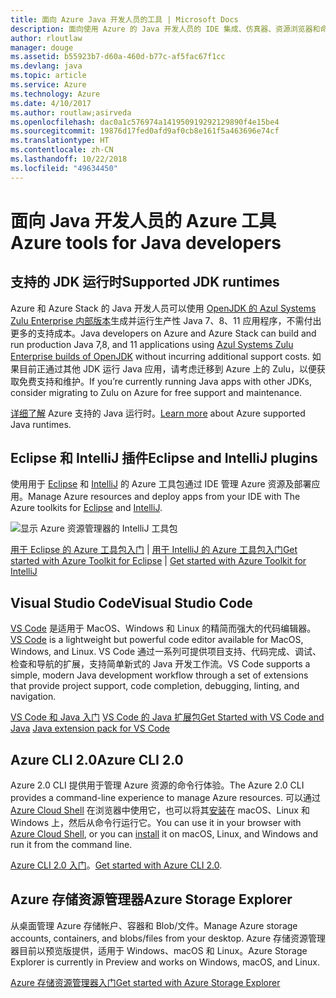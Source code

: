 ```yaml
---
title: 面向 Azure Java 开发人员的工具 | Microsoft Docs
description: 面向使用 Azure 的 Java 开发人员的 IDE 集成、仿真器、资源浏览器和命令行接口。
author: rloutlaw
manager: douge
ms.assetid: b55923b7-d60a-460d-b77c-af5fac67f1cc
ms.devlang: java
ms.topic: article
ms.service: Azure
ms.technology: Azure
ms.date: 4/10/2017
ms.author: routlaw;asirveda
ms.openlocfilehash: dac0a1c576974a141950919292129890f4e15be4
ms.sourcegitcommit: 19876d17fed0afd9af0cb8e161f5a463696e74cf
ms.translationtype: HT
ms.contentlocale: zh-CN
ms.lasthandoff: 10/22/2018
ms.locfileid: "49634450"
---
```

# <a name="azure-tools-for-java-developers"></a><span data-ttu-id="02cb9-103">面向 Java 开发人员的 Azure 工具</span><span class="sxs-lookup"><span data-stu-id="02cb9-103">Azure tools for Java developers</span></span>

## <a name="supported-jdk-runtimes"></a><span data-ttu-id="02cb9-104">支持的 JDK 运行时</span><span class="sxs-lookup"><span data-stu-id="02cb9-104">Supported JDK runtimes</span></span>

<span data-ttu-id="02cb9-105">Azure 和 Azure Stack 的 Java 开发人员可以使用 [OpenJDK 的 Azul Systems Zulu Enterprise 内部版本](https://www.azul.com/downloads/azure-only/zulu/)生成并运行生产性 Java 7、8、11 应用程序，不需付出更多的支持成本。</span><span class="sxs-lookup"><span data-stu-id="02cb9-105">Java developers on Azure and Azure Stack can build and run production Java 7,8, and 11 applications using [Azul Systems Zulu Enterprise builds of OpenJDK](https://www.azul.com/downloads/azure-only/zulu/) without incurring additional support costs.</span></span> <span data-ttu-id="02cb9-106">如果目前正通过其他 JDK 运行 Java 应用，请考虑迁移到 Azure 上的 Zulu，以便获取免费支持和维护。</span><span class="sxs-lookup"><span data-stu-id="02cb9-106">If you’re currently running Java apps with other JDKs, consider migrating to Zulu on Azure for free support and maintenance.</span></span> 

<span data-ttu-id="02cb9-107">[详细了解](java-supported-jdk-runtime.md) Azure 支持的 Java 运行时。</span><span class="sxs-lookup"><span data-stu-id="02cb9-107">[Learn more](java-supported-jdk-runtime.md) about Azure supported Java runtimes.</span></span>

## <a name="eclipse-and-intellij-plugins"></a><span data-ttu-id="02cb9-108">Eclipse 和 IntelliJ 插件</span><span class="sxs-lookup"><span data-stu-id="02cb9-108">Eclipse and IntelliJ plugins</span></span>

<span data-ttu-id="02cb9-109">使用用于 [Eclipse](eclipse/azure-toolkit-for-eclipse.md) 和 [IntelliJ](intellij/azure-toolkit-for-intellij.md) 的 Azure 工具包通过 IDE 管理 Azure 资源及部署应用。</span><span class="sxs-lookup"><span data-stu-id="02cb9-109">Manage Azure resources and deploy apps from your IDE with The Azure toolkits for [Eclipse](eclipse/azure-toolkit-for-eclipse.md) and [IntelliJ](intellij/azure-toolkit-for-intellij.md).</span></span>   

![显示 Azure 资源管理器的 IntelliJ 工具包](media/intelliJ-azure-explorer.png)

<span data-ttu-id="02cb9-111">[用于 Eclipse 的 Azure 工具包入门](https://docs.microsoft.com/azure/app-service-web/app-service-web-eclipse-create-hello-world-web-app) | [用于 IntelliJ 的 Azure 工具包入门](https://docs.microsoft.com/azure/app-service-web/app-service-web-intellij-create-hello-world-web-app)</span><span class="sxs-lookup"><span data-stu-id="02cb9-111">[Get started with Azure Toolkit for Eclipse](https://docs.microsoft.com/azure/app-service-web/app-service-web-eclipse-create-hello-world-web-app) | [Get started with Azure Toolkit for IntelliJ](https://docs.microsoft.com/azure/app-service-web/app-service-web-intellij-create-hello-world-web-app)</span></span> 

## <a name="visual-studio-code"></a><span data-ttu-id="02cb9-112">Visual Studio Code</span><span class="sxs-lookup"><span data-stu-id="02cb9-112">Visual Studio Code</span></span>

<span data-ttu-id="02cb9-113">[VS Code](https://code.visualstudio.com/) 是适用于 MacOS、Windows 和 Linux 的精简而强大的代码编辑器。</span><span class="sxs-lookup"><span data-stu-id="02cb9-113">[VS Code](https://code.visualstudio.com/) is a lightweight but powerful code editor available for MacOS, Windows, and Linux.</span></span> <span data-ttu-id="02cb9-114">VS Code 通过一系列可提供项目支持、代码完成、调试、检查和导航的扩展，支持简单新式的 Java 开发工作流。</span><span class="sxs-lookup"><span data-stu-id="02cb9-114">VS Code supports a simple, modern Java development workflow through a set of extensions that provide project support, code completion, debugging, linting, and navigation.</span></span>

<span data-ttu-id="02cb9-115">[VS Code 和 Java 入门](https://code.visualstudio.com/docs/java)
[VS Code 的 Java 扩展包](https://code.visualstudio.com/docs/java/extensions)</span><span class="sxs-lookup"><span data-stu-id="02cb9-115">[Get Started with VS Code and Java](https://code.visualstudio.com/docs/java)
[Java extension pack for VS Code](https://code.visualstudio.com/docs/java/extensions)</span></span>  

## <a name="azure-cli-20"></a><span data-ttu-id="02cb9-116">Azure CLI 2.0</span><span class="sxs-lookup"><span data-stu-id="02cb9-116">Azure CLI 2.0</span></span>

<span data-ttu-id="02cb9-117">Azure 2.0 CLI 提供用于管理 Azure 资源的命令行体验。</span><span class="sxs-lookup"><span data-stu-id="02cb9-117">The Azure 2.0 CLI provides a command-line experience to manage Azure resources.</span></span> <span data-ttu-id="02cb9-118">可以通过 [Azure Cloud Shell](https://docs.microsoft.com/azure/cloud-shell/overview) 在浏览器中使用它，也可以将其[安装](https://docs.microsoft.com/cli/azure/install-azure-cli)在 macOS、Linux 和 Windows 上，然后从命令行运行它。</span><span class="sxs-lookup"><span data-stu-id="02cb9-118">You can use it in your browser with [Azure Cloud Shell](https://docs.microsoft.com/azure/cloud-shell/overview), or you can [install](https://docs.microsoft.com/cli/azure/install-azure-cli) it on macOS, Linux, and Windows and run it from the command line.</span></span>

<span data-ttu-id="02cb9-119">[Azure CLI 2.0 入门](https://docs.microsoft.com/cli/azure/get-started-with-azure-cli)。</span><span class="sxs-lookup"><span data-stu-id="02cb9-119">[Get started with Azure CLI 2.0](https://docs.microsoft.com/cli/azure/get-started-with-azure-cli).</span></span>

## <a name="azure-storage-explorer"></a><span data-ttu-id="02cb9-120">Azure 存储资源管理器</span><span class="sxs-lookup"><span data-stu-id="02cb9-120">Azure Storage Explorer</span></span> 

<span data-ttu-id="02cb9-121">从桌面管理 Azure 存储帐户、容器和 Blob/文件。</span><span class="sxs-lookup"><span data-stu-id="02cb9-121">Manage Azure storage accounts, containers, and blobs/files from your desktop.</span></span> <span data-ttu-id="02cb9-122">Azure 存储资源管理器目前以预览版提供，适用于 Windows、macOS 和 Linux。</span><span class="sxs-lookup"><span data-stu-id="02cb9-122">Azure Storage Explorer is currently in Preview and works on Windows, macOS, and Linux.</span></span>

[<span data-ttu-id="02cb9-123">Azure 存储资源管理器入门</span><span class="sxs-lookup"><span data-stu-id="02cb9-123">Get started with Azure Storage Explorer</span></span>](https://docs.microsoft.com/azure/vs-azure-tools-storage-manage-with-storage-explorer)
